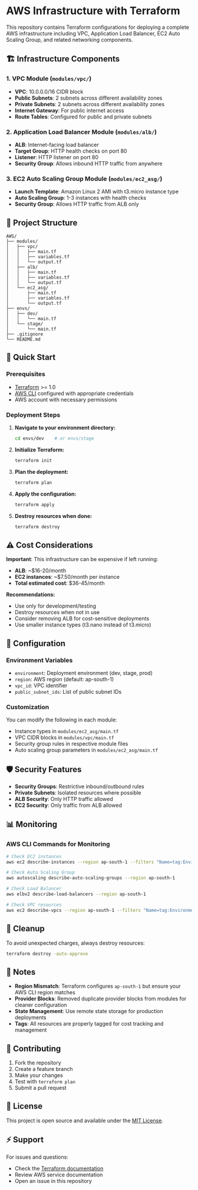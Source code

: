 # AWS Infrastructure with Terraform

This repository contains Terraform configurations for deploying a complete AWS infrastructure including VPC, Application Load Balancer, EC2 Auto Scaling Group, and related networking components.

## 🏗️ Infrastructure Components

### 1. **VPC Module** (`modules/vpc/`)
- **VPC**: 10.0.0.0/16 CIDR block
- **Public Subnets**: 2 subnets across different availability zones
- **Private Subnets**: 2 subnets across different availability zones
- **Internet Gateway**: For public internet access
- **Route Tables**: Configured for public and private subnets

### 2. **Application Load Balancer Module** (`modules/alb/`)
- **ALB**: Internet-facing load balancer
- **Target Group**: HTTP health checks on port 80
- **Listener**: HTTP listener on port 80
- **Security Group**: Allows inbound HTTP traffic from anywhere

### 3. **EC2 Auto Scaling Group Module** (`modules/ec2_asg/`)
- **Launch Template**: Amazon Linux 2 AMI with t3.micro instance type
- **Auto Scaling Group**: 1-3 instances with health checks
- **Security Group**: Allows HTTP traffic from ALB only

## 📁 Project Structure

```
AWS/
├── modules/
│   ├── vpc/
│   │   ├── main.tf
│   │   ├── variables.tf
│   │   └── output.tf
│   ├── alb/
│   │   ├── main.tf
│   │   ├── variables.tf
│   │   └── output.tf
│   └── ec2_asg/
│       ├── main.tf
│       ├── variables.tf
│       └── output.tf
├── envs/
│   ├── dev/
│   │   └── main.tf
│   └── stage/
│       └── main.tf
├── .gitignore
└── README.md
```

## 🚀 Quick Start

### Prerequisites
- [Terraform](https://www.terraform.io/downloads.html) >= 1.0
- [AWS CLI](https://aws.amazon.com/cli/) configured with appropriate credentials
- AWS account with necessary permissions

### Deployment Steps

1. **Navigate to your environment directory:**
   ```bash
   cd envs/dev    # or envs/stage
   ```

2. **Initialize Terraform:**
   ```bash
   terraform init
   ```

3. **Plan the deployment:**
   ```bash
   terraform plan
   ```

4. **Apply the configuration:**
   ```bash
   terraform apply
   ```

5. **Destroy resources when done:**
   ```bash
   terraform destroy
   ```

## ⚠️ Cost Considerations

**Important**: This infrastructure can be expensive if left running:
- **ALB**: ~$16-20/month
- **EC2 instances**: ~$7.50/month per instance
- **Total estimated cost**: $36-45/month

**Recommendations:**
- Use only for development/testing
- Destroy resources when not in use
- Consider removing ALB for cost-sensitive deployments
- Use smaller instance types (t3.nano instead of t3.micro)

## 🔧 Configuration

### Environment Variables
- `environment`: Deployment environment (dev, stage, prod)
- `region`: AWS region (default: ap-south-1)
- `vpc_id`: VPC identifier
- `public_subnet_ids`: List of public subnet IDs

### Customization
You can modify the following in each module:
- Instance types in `modules/ec2_asg/main.tf`
- VPC CIDR blocks in `modules/vpc/main.tf`
- Security group rules in respective module files
- Auto scaling group parameters in `modules/ec2_asg/main.tf`

## 🛡️ Security Features

- **Security Groups**: Restrictive inbound/outbound rules
- **Private Subnets**: Isolated resources where possible
- **ALB Security**: Only HTTP traffic allowed
- **EC2 Security**: Only traffic from ALB allowed

## 📊 Monitoring

### AWS CLI Commands for Monitoring
```bash
# Check EC2 instances
aws ec2 describe-instances --region ap-south-1 --filters "Name=tag:Environment,Values=dev"

# Check Auto Scaling Group
aws autoscaling describe-auto-scaling-groups --region ap-south-1

# Check Load Balancer
aws elbv2 describe-load-balancers --region ap-south-1

# Check VPC resources
aws ec2 describe-vpcs --region ap-south-1 --filters "Name=tag:Environment,Values=dev"
```

## 🧹 Cleanup

To avoid unexpected charges, always destroy resources:
```bash
terraform destroy -auto-approve
```

## 📝 Notes

- **Region Mismatch**: Terraform configures `ap-south-1` but ensure your AWS CLI region matches
- **Provider Blocks**: Removed duplicate provider blocks from modules for cleaner configuration
- **State Management**: Use remote state storage for production deployments
- **Tags**: All resources are properly tagged for cost tracking and management

## 🤝 Contributing

1. Fork the repository
2. Create a feature branch
3. Make your changes
4. Test with `terraform plan`
5. Submit a pull request

## 📄 License

This project is open source and available under the [MIT License](LICENSE).

## ⚡ Support

For issues and questions:
- Check the [Terraform documentation](https://www.terraform.io/docs)
- Review AWS service documentation
- Open an issue in this repository

